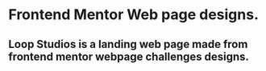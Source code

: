 # Frontend Mentor Web page designs.

## Loop Studios is a landing web page made from frontend mentor webpage challenges designs.
